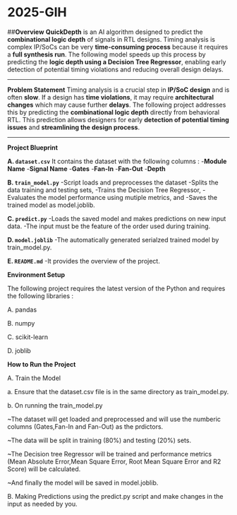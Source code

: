 # 2025-GIH

##**Overview**
**QuickDepth** is an AI algorithm designed to predict the **combinational logic depth** of signals in RTL designs. Timing analysis is complex IP/SoCs can be very **time-consuming process** because it requires a **full synthesis run**. The following model speeds up this process by predicting the **logic depth using a Decision Tree Regressor**, enabling early detection of potential timing violations and reducing overall design delays.

---

**Problem Statement**
Timing analysis is a crucial step in **IP/SoC design** and is often **slow**.
If a design has **time violations**, it may require **architectural changes** which may cause further **delays**. 
The following project addresses this by predicting the **combinational logic depth** directly from behavioral RTL. This prediction allows designers for early **detection of potential timing issues** and **streamlining the design process**.

---

**Project Blueprint**

**A. `dataset.csv`**
It contains the dataset with the following columns :
-**Module Name**
-**Signal Name**
-**Gates**
-**Fan-In**
-**Fan-Out**
-**Depth**


**B. `train_model.py`**
-Script loads and preprocesses the dataset
-Splits the data training and testing sets, 
-Trains the Decision Tree Regressor, 
-Evaluates the model performance using mutiple metrics, and 
-Saves the trained model as model.joblib.

**C. `predict.py`**
-Loads the saved model and makes predictions on new input data. 
-The input must be the feature of the order used during training.

**D. `model.joblib`**
-The automatically generated serialzed trained model by train_model.py.

**E. `README.md`** 
-It provides the overview of the project.

**Environment Setup**

The following project requires the latest version of the Python and requires the following libraries :

A. pandas

B. numpy

C. scikit-learn

D. joblib

**How to Run the Project**

A. Train the Model

a. Ensure that the dataset.csv file is in the same directory as train_model.py.

b. On running the train_model.py 

~The dataset will get loaded and preprocessed and will use the numberic columns (Gates,Fan-In and Fan-Out) as the prdictors.

~The data will be split in training (80%) and testing (20%) sets.

~The Decision tree Regressor will be trained and performance metrics (Mean Absolute Error,Mean Square Error, Root Mean Square Error and R2 Score) will be calculated.

~And finally the model will be saved in model.joblib.

B. Making Predictions using the predict.py script and make changes in the input as needed by you.
  
  
